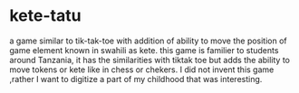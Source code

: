 # kete-tatu
a  game similar to tik-tak-toe with addition of ability to move the position of game element 
known in swahili as kete.
this game is familier to students around Tanzania, it has the similarities with tiktak toe but adds the ability to move tokens or kete like in chess or chekers.
I did not invent this game ,rather I want to digitize a part of my childhood that was interesting.
